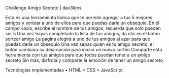 Challenge Amigo Secreto | dav3lens

Esta es una herramienta lúdica que te permite agregar a tus 5 mejores amigos y sortear a uno de ellos para que puedas darle un obsequio.
En el campo vacío, escribe el nombre de tus amigos, recuerda que solo pueden ser 5
Una vez hayas completado la lista de tus amigos, da clic en el botón sortear amigo
La página elegirá a uno de tus amigos al azar para que puedas darle un obsequio
Una vez sepas quien es tu amigo secreto, el botón cambiara su descripción para iniciar un nuevo sorteo
Comparte esta herramienta con tus amigos para que todos puedan tener a un amigo secreto
Sin más, disfruta y comparte la emoción de tener un amigo secreto.

Tecnologías implementadas
•	HTML
•	CSS
•	JavaScript

